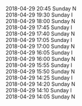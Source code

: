 2018-04-29 20:45 Sunday  N  
2018-04-29 19:30 Sunday  I  
2018-04-29 18:00 Sunday  N  
2018-04-29 17:45 Sunday  I  
2018-04-29 17:40 Sunday  N  
2018-04-29 17:05 Sunday  I  
2018-04-29 17:00 Sunday  N  
2018-04-29 16:05 Sunday  I  
2018-04-29 16:00 Sunday  N  
2018-04-29 15:55 Sunday  I  
2018-04-29 15:50 Sunday  N  
2018-04-29 14:25 Sunday  I  
2018-04-29 14:20 Sunday  N  
2018-04-29 14:10 Sunday  I  
2018-04-29 14:05 Sunday  N  
